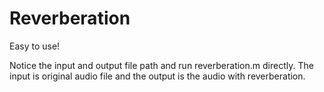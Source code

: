 # Reverberation
Easy to use!

Notice the input and output file path and run reverberation.m directly.
The input is original audio file and the output is the audio with reverberation. 
